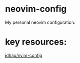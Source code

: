 # neovim-config
My personal neovim configuration.

# key resources:
[jdhao/nvim-config](https://github.com/jdhao/nvim-config)
